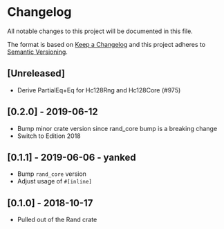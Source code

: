 # Changelog
All notable changes to this project will be documented in this file.

The format is based on [Keep a Changelog](http://keepachangelog.com/en/1.0.0/)
and this project adheres to [Semantic Versioning](https://semver.org/spec/v2.0.0.html).

## [Unreleased]
- Derive PartialEq+Eq for Hc128Rng and Hc128Core (#975)

## [0.2.0] - 2019-06-12
- Bump minor crate version since rand_core bump is a breaking change
- Switch to Edition 2018

## [0.1.1] - 2019-06-06 - yanked
- Bump `rand_core` version
- Adjust usage of `#[inline]`

## [0.1.0] - 2018-10-17
- Pulled out of the Rand crate
